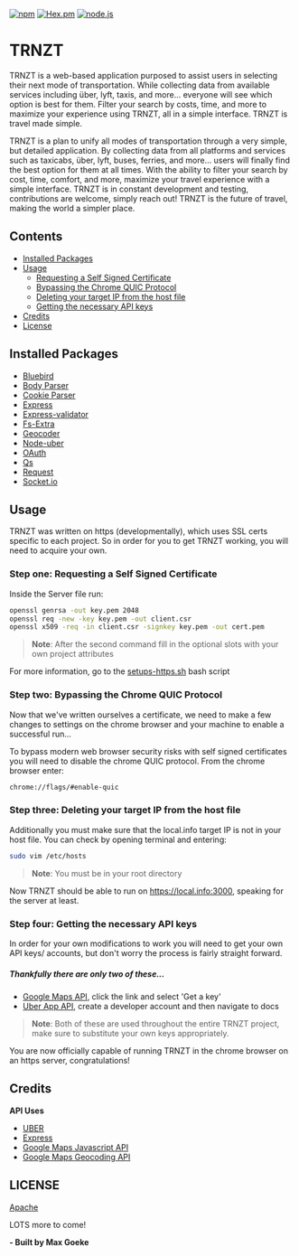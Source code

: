 [![npm](https://img.shields.io/npm/v/npm.svg)](https://github.com/4ked/TRNZT)
[![Hex.pm](https://img.shields.io/hexpm/l/plug.svg)](https://github.com/4ked/TRNZT) 
[![node.js](https://img.shields.io/badge/node.js-v7.8.0-orange.svg)](https://github.com/4ked/TRNZT) 


TRNZT
=========
TRNZT is a web-based application purposed to assist users in selecting their next mode of transportation. While collecting data from available services including über, lyft, taxis, and more... everyone will see which option is best for them. Filter your search by costs, time, and more to maximize your experience using TRNZT, all in a simple interface. TRNZT is travel made simple.

TRNZT is a plan to unify all modes of transportation through a very simple, but detailed application. By collecting data from all platforms and services such as taxicabs, über, lyft, buses, ferries, and more... users will finally find the best option for them at all times. With the ability to filter your search by cost, time, comfort, and more, maximize your travel experience with a simple interface. TRNZT is in constant development and testing, contributions are welcome, simply reach out! TRNZT is the future of travel, making the world a simpler place.

## Contents

- [Installed Packages](#installed-packages)
- [Usage](#usage)
  	- [Requesting a Self Signed Certificate](#step-one-requesting-a-self-signed-certificate)
  	- [Bypassing the Chrome QUIC Protocol](#step-two-bypassing-the-chrome-quic-protocol)
  	- [Deleting your target IP from the host file](#step-three-deleting-your-target-ip-from-the-host-file)
  	- [Getting the necessary API keys](#step-four-getting-the-necessary-api-keys)
- [Credits](#credits)
- [License](#license)

## Installed Packages

- [Bluebird](https://www.npmjs.com/package/bluebird)
- [Body Parser](https://www.npmjs.com/package/body-parser)
- [Cookie Parser](https://www.npmjs.com/package/cookie-parser)
- [Express](https://www.npmjs.com/package/express)
- [Express-validator](https://www.npmjs.com/package/express-validator)
- [Fs-Extra](https://www.npmjs.com/package/fs-extra)
- [Geocoder](https://www.npmjs.com/package/geocoder)
- [Node-uber](https://www.npmjs.com/package/node-uber)
- [OAuth](https://www.npmjs.com/package/oauth)
- [Qs](https://www.npmjs.com/package/qs)
- [Request](https://www.npmjs.com/package/request)
- [Socket.io](https://www.npmjs.com/package/socket.io)

## Usage

TRNZT was written on https (developmentally), which uses SSL certs specific to each project. So in order for you to get TRNZT working, you will need to acquire your own.


### Step one: Requesting a Self Signed Certificate
Inside the Server file run:
```sh
openssl genrsa -out key.pem 2048
openssl req -new -key key.pem -out client.csr
openssl x509 -req -in client.csr -signkey key.pem -out cert.pem
```
> **Note**: After the second command fill in the optional slots with your own project attributes

For  more information, go to the [setups-https.sh](https://github.com/4ked/TRNZT/blob/master/setup-https.sh) bash script

### Step two: Bypassing the Chrome QUIC Protocol
Now that we've written ourselves a certificate, we need to make a few changes to settings on the chrome browser and your machine to enable a successful run...

To bypass modern web browser security risks with self signed certificates you will need to disable the chrome QUIC protocol. From the chrome browser enter:
```sh
chrome://flags/#enable-quic 
```

### Step three: Deleting your target IP from the host file
Additionally you must make sure that the local.info target IP is not in your host file. You can check by opening terminal and entering:
```sh
sudo vim /etc/hosts 
```
> **Note**: You must be in your root directory

Now TRNZT should be able to run on https://local.info:3000, speaking for the server at least.

### Step four: Getting the necessary API keys
In order for your own modifications to work you will need to get your own API keys/ accounts, but don't worry the process is fairly straight forward.

##### Thankfully there are only two of these...
* [Google Maps API](https://developers.google.com/maps/documentation/javascript/), click the link and select 'Get a key'
* [Uber App API](https://get.uber.com/new-signup/?source=auth&next_url=https%3A%2F%2Fdeveloper.uber.com%2Fdashboard%2F), create a developer account and then navigate to docs
> **Note**: Both of these are used throughout the entire TRNZT project, make sure to substitute your own keys appropriately.

You are now officially capable of running TRNZT in the chrome browser on an https server, congratulations!

## Credits

**API Uses**
- [UBER](https://developer.uber.com/docs/riders/introduction)
- [Express](https://expressjs.com/en/4x/api.html)
- [Google Maps Javascript API](https://developers.google.com/maps/documentation/javascript/tutorial)
- [Google Maps Geocoding API](https://developers.google.com/maps/documentation/geocoding/start)

## LICENSE

[Apache](https://github.com/4ked/TRNZT/blob/master/LICENSE)

LOTS more to come!

**- Built by Max Goeke**
